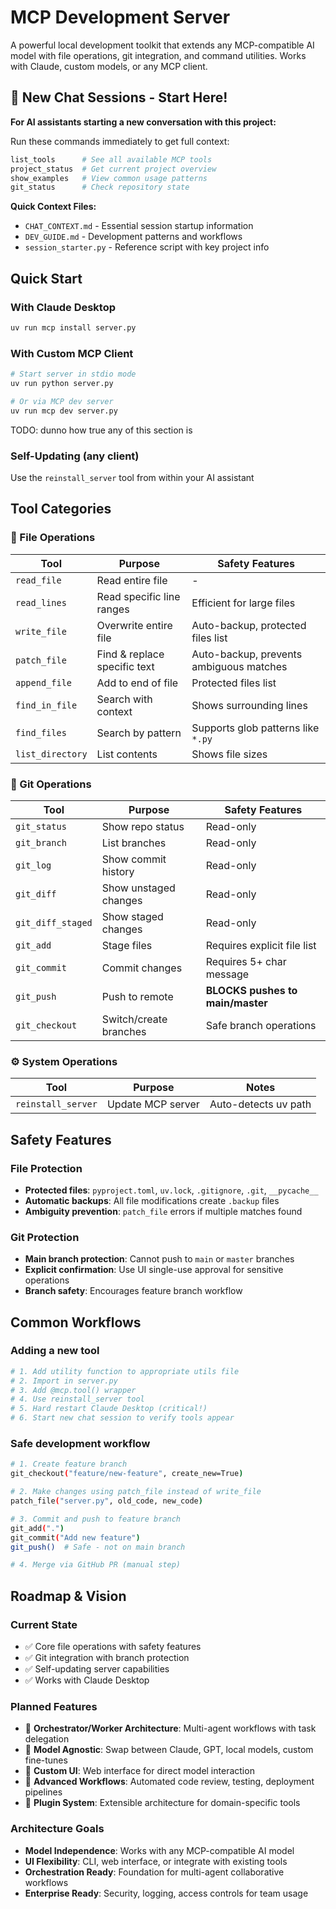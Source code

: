 # MCP Development Server

A powerful local development toolkit that extends any MCP-compatible AI model with file operations, git integration, and command utilities. Works with Claude, custom models, or any MCP client.

## 🚀 New Chat Sessions - Start Here!

**For AI assistants starting a new conversation with this project:**

Run these commands immediately to get full context:
```bash
list_tools      # See all available MCP tools
project_status  # Get current project overview  
show_examples   # View common usage patterns
git_status      # Check repository state
```

**Quick Context Files:**
- `CHAT_CONTEXT.md` - Essential session startup information
- `DEV_GUIDE.md` - Development patterns and workflows
- `session_starter.py` - Reference script with key project info

## Quick Start

### With Claude Desktop
```bash
uv run mcp install server.py
```

### With Custom MCP Client
```bash
# Start server in stdio mode
uv run python server.py

# Or via MCP dev server
uv run mcp dev server.py
```
TODO: dunno how true any of this section is

### Self-Updating (any client)
Use the `reinstall_server` tool from within your AI assistant

## Tool Categories

### 📁 File Operations
| Tool | Purpose | Safety Features |
|------|---------|----------------|
| `read_file` | Read entire file | - |
| `read_lines` | Read specific line ranges | Efficient for large files |
| `write_file` | Overwrite entire file | Auto-backup, protected files list |
| `patch_file` | Find & replace specific text | Auto-backup, prevents ambiguous matches |
| `append_file` | Add to end of file | Protected files list |
| `find_in_file` | Search with context | Shows surrounding lines |
| `find_files` | Search by pattern | Supports glob patterns like `*.py` |
| `list_directory` | List contents | Shows file sizes |

### 🔧 Git Operations
| Tool | Purpose | Safety Features |
|------|---------|----------------|
| `git_status` | Show repo status | Read-only |
| `git_branch` | List branches | Read-only |
| `git_log` | Show commit history | Read-only |
| `git_diff` | Show unstaged changes | Read-only |
| `git_diff_staged` | Show staged changes | Read-only |
| `git_add` | Stage files | Requires explicit file list |
| `git_commit` | Commit changes | Requires 5+ char message |
| `git_push` | Push to remote | **BLOCKS pushes to main/master** |
| `git_checkout` | Switch/create branches | Safe branch operations |

### ⚙️ System Operations
| Tool | Purpose | Notes |
|------|---------|-------|
| `reinstall_server` | Update MCP server | Auto-detects uv path |

## Safety Features

### File Protection
- **Protected files**: `pyproject.toml`, `uv.lock`, `.gitignore`, `.git`, `__pycache__`
- **Automatic backups**: All file modifications create `.backup` files
- **Ambiguity prevention**: `patch_file` errors if multiple matches found

### Git Protection
- **Main branch protection**: Cannot push to `main` or `master` branches
- **Explicit confirmation**: Use UI single-use approval for sensitive operations
- **Branch safety**: Encourages feature branch workflow

## Common Workflows

### Adding a new tool
```python
# 1. Add utility function to appropriate utils file
# 2. Import in server.py
# 3. Add @mcp.tool() wrapper
# 4. Use reinstall_server tool
# 5. Hard restart Claude Desktop (critical!)
# 6. Start new chat session to verify tools appear
```

### Safe development workflow
```bash
# 1. Create feature branch
git_checkout("feature/new-feature", create_new=True)

# 2. Make changes using patch_file instead of write_file
patch_file("server.py", old_code, new_code)

# 3. Commit and push to feature branch
git_add(".")
git_commit("Add new feature")
git_push()  # Safe - not on main branch

# 4. Merge via GitHub PR (manual step)
```

## Roadmap & Vision

### Current State
- ✅ Core file operations with safety features
- ✅ Git integration with branch protection
- ✅ Self-updating server capabilities
- ✅ Works with Claude Desktop

### Planned Features
- 🔄 **Orchestrator/Worker Architecture**: Multi-agent workflows with task delegation
- 🔄 **Model Agnostic**: Swap between Claude, GPT, local models, custom fine-tunes
- 🔄 **Custom UI**: Web interface for direct model interaction
- 🔄 **Advanced Workflows**: Automated code review, testing, deployment pipelines
- 🔄 **Plugin System**: Extensible architecture for domain-specific tools

### Architecture Goals
- **Model Independence**: Works with any MCP-compatible AI model
- **UI Flexibility**: CLI, web interface, or integrate with existing tools
- **Orchestration Ready**: Foundation for multi-agent collaborative workflows
- **Enterprise Ready**: Security, logging, access controls for team usage